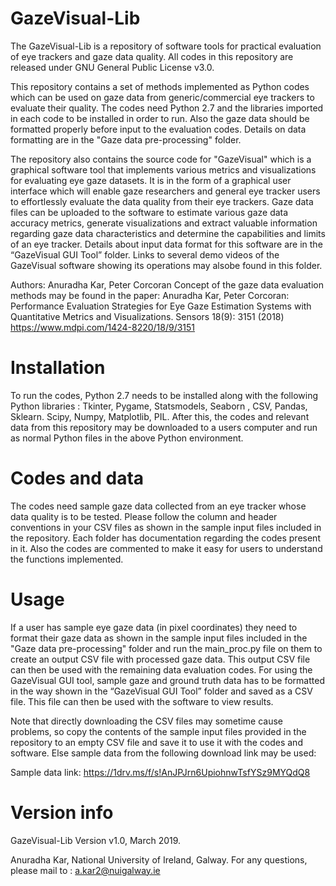 # GazeVisual-Lib
The GazeVisual-Lib is a repository of software tools for practical evaluation of eye trackers and gaze data quality. All codes in this repository are released under GNU General Public License v3.0.

This repository contains a set of methods implemented as Python codes which can be used on gaze data from generic/commercial eye trackers to evaluate their quality. The codes need Python 2.7 and the libraries imported in each code to be installed in order to run. Also the gaze data should be formatted properly before input to the evaluation codes. Details on data formatting are in the "Gaze data pre-processing" folder.

The repository also contains the source code for "GazeVisual" which is a graphical software tool that implements various metrics and visualizations for evaluating eye gaze datasets. It is in the form of a graphical user interface which will enable gaze researchers and general eye tracker users to effortlessly evaluate the data quality from their eye trackers. Gaze data files can be uploaded to the software to estimate various gaze data accuracy metrics, generate visualizations and extract valuable information regarding gaze data characteristics and determine the capabilities and limits of an eye tracker. Details about input data format for this software are in the “GazeVisual GUI Tool” folder. Links to several demo videos of the GazeVisual software showing its operations may alsobe found in this folder.

Authors: Anuradha Kar, Peter Corcoran
Concept of the gaze data evaluation methods may be found in the paper: 
Anuradha Kar, Peter Corcoran: Performance Evaluation Strategies for Eye Gaze Estimation Systems with Quantitative Metrics and Visualizations. Sensors 18(9): 3151 (2018)
https://www.mdpi.com/1424-8220/18/9/3151

# Installation
To run the codes, Python 2.7 needs to be installed along with the following Python libraries : Tkinter, Pygame, Statsmodels, Seaborn , CSV, Pandas, Sklearn. Scipy, Numpy, Matplotlib, PIL. After this, the codes and relevant data from this repository may be downloaded to a users computer and run as normal Python files in the above Python environment.

# Codes and data
The codes need sample gaze data collected from an eye tracker whose data quality is to be tested. Please follow the column and header conventions in your CSV files as shown in the sample input files included in the repository. Each folder has documentation regarding the codes present in it. Also the codes are commented to make it easy for users to understand the functions implemented.

# Usage
If a user has sample eye gaze data (in pixel coordinates) they need to format their gaze data as shown in the sample input files included in the "Gaze data pre-processing" folder and run the main_proc.py file on them to create an output CSV file with processed gaze data. This output CSV file can then be used with the remaining data evaluation codes. For using the GazeVisual GUI tool, sample gaze and ground truth data has to be formatted in the way shown in the “GazeVisual GUI Tool” folder and saved as a CSV file. This file can then be used with the software to view results.

Note that directly downloading the CSV files may sometime cause problems, so copy the contents of the sample input files provided in the repository to an empty CSV file and save it to use it with the codes and software. Else sample data from the following download link may be used:

Sample data link:
https://1drv.ms/f/s!AnJPJrn6UpiohnwTsfYSz9MYQdQ8

# Version info
GazeVisual-Lib Version v1.0, March 2019. 

Anuradha Kar, 
National University of Ireland, Galway.
For any questions, please mail to : a.kar2@nuigalway.ie

